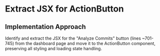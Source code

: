 # Extract JSX for ActionButton

## Implementation Approach
Identify and extract the JSX for the "Analyze Commits" button (lines ~701-745) from the dashboard page and move it to the ActionButton component, preserving all styling and loading state handling.